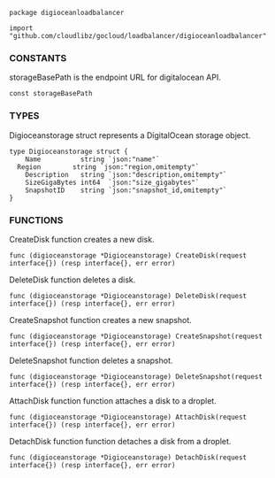 ```
package digioceanloadbalancer

import "github.com/cloudlibz/gocloud/loadbalancer/digioceanloadbalancer"
```

### CONSTANTS

storageBasePath is the endpoint URL for digitalocean API.
```
const storageBasePath
```

### TYPES

Digioceanstorage struct represents a DigitalOcean storage object.
```
type Digioceanstorage struct {
	Name          string `json:"name"`
  Region        string `json:"region,omitempty"`
	Description   string `json:"description,omitempty"`
	SizeGigaBytes int64  `json:"size_gigabytes"`
	SnapshotID    string `json:"snapshot_id,omitempty"`
}
```

### FUNCTIONS

CreateDisk function creates a new disk.
```
func (digioceanstorage *Digioceanstorage) CreateDisk(request interface{}) (resp interface{}, err error)
```

DeleteDisk function deletes a disk.
```
func (digioceanstorage *Digioceanstorage) DeleteDisk(request interface{}) (resp interface{}, err error)
```

CreateSnapshot function creates a new snapshot.
```
func (digioceanstorage *Digioceanstorage) CreateSnapshot(request interface{}) (resp interface{}, err error)
```

DeleteSnapshot function deletes a snapshot.
```
func (digioceanstorage *Digioceanstorage) DeleteSnapshot(request interface{}) (resp interface{}, err error)
```

AttachDisk function function attaches a disk to a droplet.
```
func (digioceanstorage *Digioceanstorage) AttachDisk(request interface{}) (resp interface{}, err error)
```

DetachDisk function function detaches a disk from a droplet.
```
func (digioceanstorage *Digioceanstorage) DetachDisk(request interface{}) (resp interface{}, err error)
```
